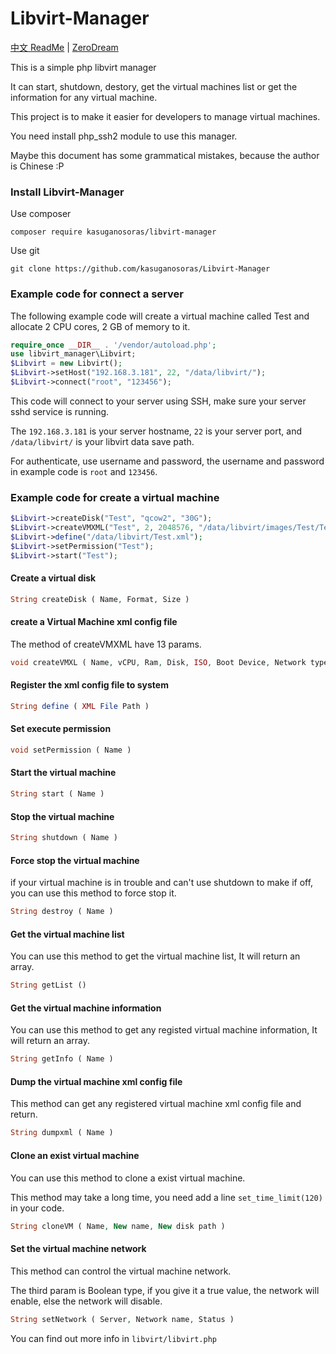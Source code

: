 # Libvirt-Manager

[中文 ReadMe](README_ZH.md) | [ZeroDream](https://www.zerodream.net/)

This is a simple php libvirt manager

It can start, shutdown, destory, get the virtual machines list or get the information for any virtual machine.

This project is to make it easier for developers to manage virtual machines.

You need install php_ssh2 module to use this manager.

Maybe this document has some grammatical mistakes, because the author is Chinese :P

### Install Libvirt-Manager

Use composer

```
composer require kasuganosoras/libvirt-manager
```

Use git

```
git clone https://github.com/kasuganosoras/Libvirt-Manager
```

### Example code for connect a server

The following example code will create a virtual machine called Test and allocate 2 CPU cores, 2 GB of memory to it.

```php
require_once __DIR__ . '/vendor/autoload.php';
use libvirt_manager\Libvirt;
$Libvirt = new Libvirt();
$Libvirt->setHost("192.168.3.181", 22, "/data/libvirt/");
$Libvirt->connect("root", "123456");
```
This code will connect to your server using SSH, make sure your server sshd service is running.

The `192.168.3.181` is your server hostname, `22` is your server port, and `/data/libvirt/` is your libvirt data save path.

For authenticate, use username and password, the username and password in example code is `root` and `123456`.

### Example code for create a virtual machine

```php
$Libvirt->createDisk("Test", "qcow2", "30G");
$Libvirt->createVMXML("Test", 2, 2048576, "/data/libvirt/images/Test/Test.qcow2", "/data/iso/CentOS-7-x86_64-Minimal-1804.iso", "cdrom", "network", "default", $Libvirt->randomMac(), "virbr0", 0, 0, 5902);
$Libvirt->define("/data/libvirt/Test.xml");
$Libvirt->setPermission("Test");
$Libvirt->start("Test");
```
#### Create a virtual disk
```php
String createDisk ( Name, Format, Size )
```
#### create a Virtual Machine xml config file
The method of createVMXML have 13 params.
```php
void createVMXL ( Name, vCPU, Ram, Disk, ISO, Boot Device, Network type, Network name, MAC Address, Network bridge, Bandwidth in, Bandwidth out, VNC Port )
```
#### Register the xml config file to system
```php
String define ( XML File Path )
```
#### Set execute permission
```php
void setPermission ( Name )
```
#### Start the virtual machine
```php
String start ( Name )
```
#### Stop the virtual machine
```php
String shutdown ( Name )
```
#### Force stop the virtual machine
if your virtual machine is in trouble and can't use shutdown to make if off, you can use this method to force stop it.
```php
String destroy ( Name )
```
#### Get the virtual machine list
You can use this method to get the virtual machine list, It will return an array.
```php
String getList ()
```
#### Get the virtual machine information
You can use this method to get any registed virtual machine information, It will return an array.
```php
String getInfo ( Name )
```
#### Dump the virtual machine xml config file
This method can get any registered virtual machine xml config file and return.
```php
String dumpxml ( Name )
```
#### Clone an exist virtual machine
You can use this method to clone a exist virtual machine.

This method may take a long time, you need add a line `set_time_limit(120)` in your code.
```php
String cloneVM ( Name, New name, New disk path )
```
#### Set the virtual machine network
This method can control the virtual machine network.

The third param is Boolean type, if you give it a true value, the network will enable, else the network will disable.
```php
String setNetwork ( Server, Network name, Status )
```
You can find out more info in `libvirt/libvirt.php`
